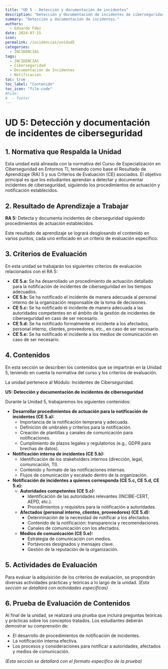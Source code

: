 ```yaml
---
title: "UD 5 - Detección y documentación de incidentes"
description: "Detección y documentación de incidentes de ciberseguridad siguiendo procedimientos de actuación establecidos."
summary: "Detección y documentación de incidentes."
authors:
  - Eduardo Fdez
date: 2024-07-15
icon:  
permalink: /incidencias/unidad5
categories:
  - INCIDENCIAS
tags:
  - INCIDENCIAS
  - Ciberseguridad
  - Documentación de Incidentes
  - Notificación
toc: true
toc_label: "Contenido"
toc_icon: "file-code"
#hide:
#  - footer
---
```


# UD 5: Detección y documentación de incidentes de ciberseguridad

## 1. Normativa que Respalda la Unidad
Esta unidad está alineada con la normativa del Curso de Especialización en Ciberseguridad en Entornos TI, teniendo como base el Resultado de Aprendizaje (RA) 5 y sus Criterios de Evaluación (CE) asociados. El objetivo principal es que los estudiantes aprendan a detectar y documentar incidentes de ciberseguridad, siguiendo los procedimientos de actuación y notificación establecidos.

## 2. Resultado de Aprendizaje a Trabajar
**RA 5:** Detecta y documenta incidentes de ciberseguridad siguiendo procedimientos de actuación establecidos.

Este resultado de aprendizaje se logrará desglosando el contenido en varios puntos, cada uno enfocado en un criterio de evaluación específico.

## 3. Criterios de Evaluación
En esta unidad se trabajarán los siguientes criterios de evaluación relacionados con el RA 5:

*   **CE 5.a:** Se ha desarrollado un procedimiento de actuación detallado para la notificación de incidentes de ciberseguridad en los tiempos adecuados.
*   **CE 5.b:** Se ha notificado el incidente de manera adecuada al personal interno de la organización responsable de la toma de decisiones.
*   **CE 5.c:** Se ha notificado el incidente de manera adecuada a las autoridades competentes en el ámbito de la gestión de incidentes de ciberseguridad en caso de ser necesario.
*   **CE 5.d:** Se ha notificado formalmente el incidente a los afectados, personal interno, clientes, proveedores, etc., en caso de ser necesario.
*   **CE 5.e:** Se ha notificado el incidente a los medios de comunicación en caso de ser necesario.

## 4. Contenidos
En esta sección se describen los contenidos que se impartirán en la Unidad 5, teniendo en cuenta la normativa del curso y los criterios de evaluación.

La unidad pertenece al Módulo: Incidentes de Ciberseguridad.

**U5: Detección y documentación de incidentes de ciberseguridad**

Durante la Unidad 5, trabajaremos los siguientes contenidos:

*   **Desarrollar procedimientos de actuación para la notificación de incidentes (CE 5.a):**
    *   Importancia de la notificación temprana y adecuada.
    *   Definición de umbrales y criterios para la notificación.
    *   Creación de plantillas y canales de comunicación para notificaciones.
    *   Cumplimiento de plazos legales y regulatorios (e.g., GDPR para brechas de datos).
*   **Notificación interna de incidentes (CE 5.b):**
    *   Identificación de los stakeholders internos (dirección, legal, comunicación, TI).
    *   Contenido y formato de las notificaciones internas.
    *   Flujos de comunicación y escalado dentro de la organización.
*   **Notificación de incidentes a quienes corresponda (CE 5.c, CE 5.d, CE 5.e):**
    *   **Autoridades competentes (CE 5.c):**
        *   Identificación de las autoridades relevantes (INCIBE-CERT, AEPD, etc.).
        *   Procedimientos y requisitos para la notificación a autoridades.
    *   **Afectados (personal interno, clientes, proveedores) (CE 5.d):**
        *   Determinación de la necesidad de notificar a los afectados.
        *   Contenido de la notificación: transparencia y recomendaciones.
        *   Canales de comunicación con los afectados.
    *   **Medios de comunicación (CE 5.e):**
        *   Estrategia de comunicación con medios.
        *   Portavoces designados y mensajes clave.
        *   Gestión de la reputación de la organización.

## 5. Actividades de Evaluación
Para evaluar la adquisición de los criterios de evaluación, se propondrán diversas actividades prácticas y teóricas a lo largo de la unidad.
*(Esta sección se detallará con actividades específicas)*

## 6. Prueba de Evaluación de Contenidos
Al final de la unidad, se realizará una prueba que incluirá preguntas teóricas y prácticas sobre los conceptos tratados. Los estudiantes deberán demostrar su comprensión de:
    
*   El desarrollo de procedimientos de notificación de incidentes.    
*   La notificación interna efectiva.    
*   Los procesos y consideraciones para notificar a autoridades, afectados y medios de comunicación.    
    
*(Esta sección se detallará con el formato específico de la prueba)*
